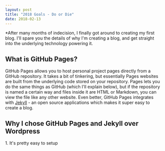 ```yaml
---
layout: post
title: "2018 Goals - Do or Die"
date: 2018-02-13
---
```


*After many months of indecision, I finally got around to creating my first blog. I'll spare you the details of why I'm creating a blog, and get straight into the underlying technology powering it.

## What is GitHub Pages?

GitHub Pages allows you to host personal project pages directly from a GitHub repository. It takes a bit of tinkering, but essentially Pages websites are built from the underlying code stored on your repository. Pages lets you do the same things as GitHub (which I'll explain below), but if the repository is named a certain way and files inside it are HTML or Markdown, you can view the file like any other website. Even better, GitHub Pages integrates with [Jekyll](https://jekyllrb.com/) - an open source applications which makes it super easy to create a blog.

## Why I chose GitHub Pages and Jekyll over Wordpress

1\. It's pretty easy to setup
